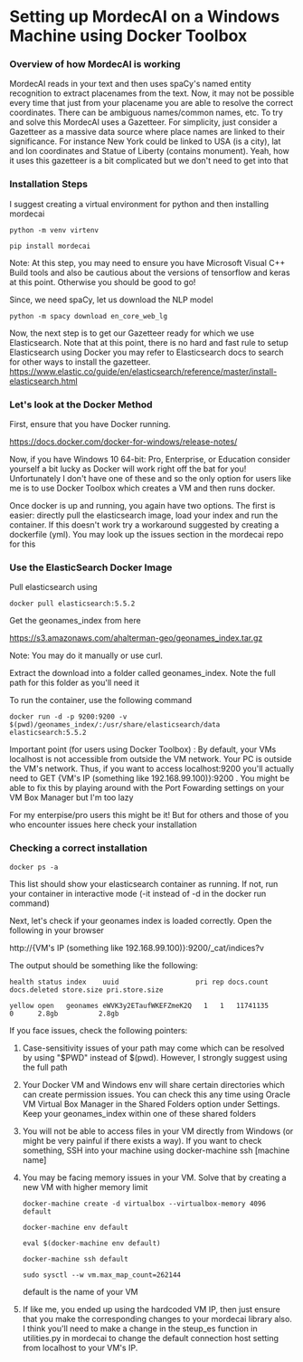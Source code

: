 # Setting up MordecAI on a Windows Machine using Docker Toolbox
### Overview of how MordecAI is working
MordecAI reads in your text and then uses spaCy's named entity recognition to extract placenames from the text. Now, it may not be possible every time that just from your placename you are able to resolve the correct coordinates. There can be ambiguous names/common names, etc. To try and solve this MordecAI uses a Gazetteer. For simplicity, just consider a Gazetteer as a massive data source where place names are linked to their significance. For instance New York could be linked to USA (is a city), lat and lon coordinates and Statue of Liberty (contains monument). Yeah, how it uses this gazetteer is a bit complicated but we don't need to get into that

### Installation Steps
I suggest creating a virtual environment for python and then installing mordecai

`python -m venv virtenv`

`pip install mordecai`

Note: At this step, you may need to ensure you have Microsoft Visual C++ Build tools and also be cautious about the versions of tensorflow and keras at this point. Otherwise you should be good to go!

Since, we need spaCy, let us download the NLP model 

`python -m spacy download en_core_web_lg`

Now, the next step is to get our Gazetteer ready for which we use Elasticsearch. Note that at this point, there is no hard and fast rule to setup Elasticsearch using Docker you may refer to Elasticsearch docs to search for other ways to install the gazetteer.
https://www.elastic.co/guide/en/elasticsearch/reference/master/install-elasticsearch.html

### Let's look at the Docker Method 

First, ensure that you have Docker running.

https://docs.docker.com/docker-for-windows/release-notes/

Now, if you have Windows 10 64-bit: Pro, Enterprise, or Education consider yourself a bit lucky as Docker will work right off the bat for you! Unfortunately I don't have one of these and so the only option for users like me is to use Docker Toolbox which creates a VM and then runs docker.

Once docker is up and running, you again have two options. The first is easier: directly pull the elasticsearch image, load your index and run the container. If this doesn't work try a workaround suggested by creating a dockerfile (yml). You may look up the issues section in the mordecai repo for this

### Use the ElasticSearch Docker Image

Pull elasticsearch using 

`docker pull elasticsearch:5.5.2`

Get the geonames_index from here 

https://s3.amazonaws.com/ahalterman-geo/geonames_index.tar.gz 

Note: You may do it manually or use curl.

Extract the download into a folder called geonames_index. Note the full path for this folder as you'll need it 

To run the container, use the following command

`docker run -d -p 9200:9200 -v $(pwd)/geonames_index/:/usr/share/elasticsearch/data elasticsearch:5.5.2`

Important point (for users using Docker Toolbox) : By default, your VMs localhost is not accessible from outside the VM network. Your PC is outside the VM's network. Thus, if you want to access localhost:9200 you'll actually need to GET {VM's IP (something like 192.168.99.100)}:9200 . You might be able to fix this by playing around with the Port Fowarding settings on your VM Box Manager but I'm too lazy

For my enterpise/pro users this might be it! But for others and those of you who encounter issues here check your installation

### Checking a correct installation
`docker ps -a`

This list should show your elasticsearch container as running. If not, run your container in interactive mode (-it instead of -d in the docker run command)

Next, let's check if your geonames index is loaded correctly. Open the following in your browser

http://{VM's IP (something like 192.168.99.100)}:9200/_cat/indices?v 

The output should be something like the following:
```
health status index    uuid                   pri rep docs.count docs.deleted store.size pri.store.size

yellow open   geonames eWVK3y2ETaufWKEFZmeK2Q   1   1   11741135            0      2.8gb          2.8gb
```

If you face issues, check the following pointers:

1. Case-sensitivity issues of your path may come which can be resolved by using "$PWD" instead of $(pwd). However, I strongly suggest using the full path
2. Your Docker VM and Windows env will share certain directories which can create permission issues. You can check this any time using Oracle VM Virtual Box Manager in the Shared Folders option under Settings. Keep your geonames_index within one of these shared folders
3. You will not be able to access files in your VM directly from Windows (or might be very painful if there exists a way). If you want to check something, SSH into your machine using docker-machine ssh [machine name]
4. You may be facing memory issues in your VM. Solve that by creating a new VM with higher memory limit

    `docker-machine create -d virtualbox --virtualbox-memory 4096 default`

    `docker-machine env default`

    `eval $(docker-machine env default)`

    `docker-machine ssh default`

    `sudo sysctl --w vm.max_map_count=262144`

    default is the name of your VM

5. If like me, you ended up using the hardcoded VM IP, then just ensure that you make the corresponding changes to your mordecai library also. I think you'll need to make a change in the steup_es function in utilities.py in mordecai to change the default connection host setting from localhost to your VM's IP. 
